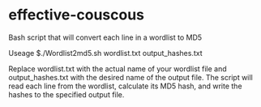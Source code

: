 # effective-couscous
Bash script that will convert each line in a wordlist to MD5

Useage
$./Wordlist2md5.sh wordlist.txt output_hashes.txt

Replace wordlist.txt with the actual name of your wordlist file and output_hashes.txt with the desired name of the output file. The script will read each line from the wordlist, calculate its MD5 hash, and write the hashes to the specified output file.
